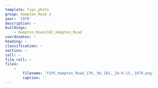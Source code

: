 ```yaml
---
template: fsps_photo
group: Hampton_Road_2
year: '1979'
description: ~
buildings:
    - Hampton_Road/182_Hampton_Road
coordinates: ~
heading: ~
classification: ~
section: ~
cell: ~
film_roll: ~
files:
    -
        filename: 'FSPS_Hampton_Road_170,_No_182,_18-H-13,_1979.png'
        caption: ''
---
```


